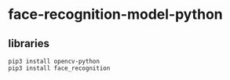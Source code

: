 # face-recognition-model-python

## libraries
```
pip3 install opencv-python
pip3 install face_recognition
```
